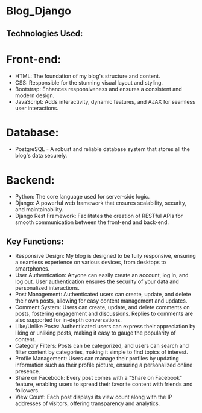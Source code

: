 # Blog_Django
## Technologies Used:
# Front-end:
- HTML: The foundation of my blog's structure and content.
- CSS: Responsible for the stunning visual layout and styling.
- Bootstrap: Enhances responsiveness and ensures a consistent and modern design.
- JavaScript: Adds interactivity, dynamic features, and AJAX for seamless user interactions.

# Database:
- PostgreSQL - A robust and reliable database system that stores all the blog's data securely.

# Backend:
- Python: The core language used for server-side logic.
- Django: A powerful web framework that ensures scalability, security, and maintainability.
- Django Rest Framework: Facilitates the creation of RESTful APIs for smooth communication between the front-end and back-end.

## Key Functions:
- Responsive Design: My blog is designed to be fully responsive, ensuring a seamless experience on various devices, from desktops to smartphones.
- User Authentication: Anyone can easily create an account, log in, and log out. User authentication ensures the security of your data and personalized interactions.
- Post Management: Authenticated users can create, update, and delete their own posts, allowing for easy content management and updates.
- Comment System: Users can create, update, and delete comments on posts, fostering engagement and discussions. Replies to comments are also supported for in-depth conversations.
- Like/Unlike Posts: Authenticated users can express their appreciation by liking or unliking posts, making it easy to gauge the popularity of content.
- Category Filters: Posts can be categorized, and users can search and filter content by categories, making it simple to find topics of interest.
- Profile Management: Users can manage their profiles by updating information such as their profile picture, ensuring a personalized online presence.
- Share on Facebook: Every post comes with a "Share on Facebook" feature, enabling users to spread their favorite content with friends and followers.
- View Count: Each post displays its view count along with the IP addresses of visitors, offering transparency and analytics.
